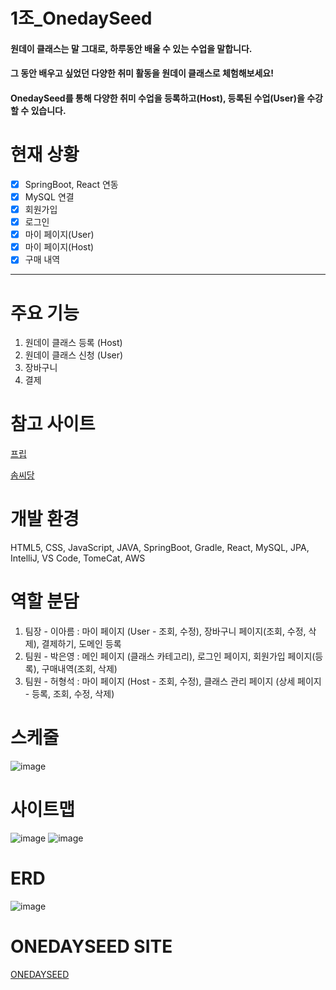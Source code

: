 # 1조_OnedaySeed
#### 원데이 클래스는 말 그대로, 하루동안 배울 수 있는 수업을 말합니다.
#### 그 동안 배우고 싶었던 다양한 취미 활동을 원데이 클래스로 체험해보세요!
#### OnedaySeed를 통해 다양한 취미 수업을 등록하고(Host), 등록된 수업(User)을 수강할 수 있습니다.

# 현재 상황
- [x] SpringBoot, React 연동
- [x] MySQL 연결
- [x] 회원가입
- [x] 로그인
- [x] 마이 페이지(User)
- [x] 마이 페이지(Host)
- [x] 구매 내역
---

# 주요 기능
1. 원데이 클래스 등록 (Host)
2. 원데이 클래스 신청 (User)
3. 장바구니
4. 결제
   
# 참고 사이트
[프립](https://www.frip.co.kr/)

[솜씨당](https://www.sssd.co.kr/main)

# 개발 환경
HTML5, CSS, JavaScript, JAVA, SpringBoot, Gradle, React, MySQL, JPA, IntelliJ, VS Code, TomeCat, AWS

# 역할 분담
1. 팀장 - 이아름 : 마이 페이지 (User - 조회, 수정), 장바구니 페이지(조회, 수정, 삭제), 결제하기, 도메인 등록
2. 팀원 - 박은영 : 메인 페이지 (클래스 카테고리), 로그인 페이지, 회원가입 페이지(등록), 구매내역(조회, 삭제)
3. 팀원 - 허형석 : 마이 페이지 (Host - 조회, 수정), 클래스 관리 페이지 (상세 페이지 - 등록, 조회, 수정, 삭제)

# 스케줄
![image](https://github.com/areum1111/onedaySeed/assets/148032221/6971e602-8134-4c2f-9442-7c80e5ea4224)

# 사이트맵
![image](https://github.com/areum1111/onedaySeed/assets/148032221/94a3177a-6470-4ff4-aa8a-1616f27ae226)
![image](https://github.com/areum1111/onedaySeed/assets/148032221/6e9a110e-6239-48a7-9033-089b20e970f6)

# ERD
![image](https://github.com/areum1111/onedaySeed/assets/148032221/dcb1ff5b-ae58-4a0f-9f39-95bd31102a46)

# ONEDAYSEED SITE
[ONEDAYSEED](https://port-0-onedayseed-back-17xco2nlslk5asd.sel5.cloudtype.app/)
